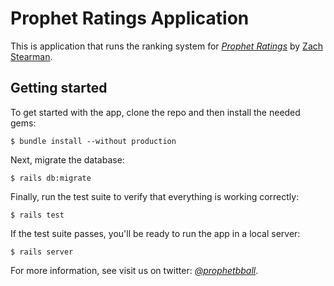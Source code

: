 # Prophet Ratings Application

This is application that runs the ranking system
for 
[*Prophet Ratings*](http://www.prophetratings.com/)
by [Zach Stearman](http://www.zachstearman.com/).


## Getting started

To get started with the app, clone the repo and then install the needed gems:

```
$ bundle install --without production
```

Next, migrate the database:

```
$ rails db:migrate
```

Finally, run the test suite to verify that everything is working correctly:

```
$ rails test
```

If the test suite passes, you'll be ready to run the app in a local server:

```
$ rails server
```

For more information, see visit us on twitter:
[*@prophetbball*](http://www.twitter.com/prophetbball).